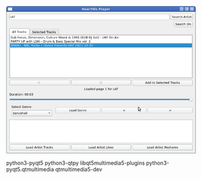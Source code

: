 <img width="964" alt="diseqc" src="https://github.com/stpf99/Py_HearThisAt_Player/blob/391a03698a9c35b7c467fbf3d39aa8dd0cbe6fca/v3.png">

python3-pyqt5 python3-qtpy libqt5multimedia5-plugins python3-pyqt5.qtmultimedia qtmultimedia5-dev



